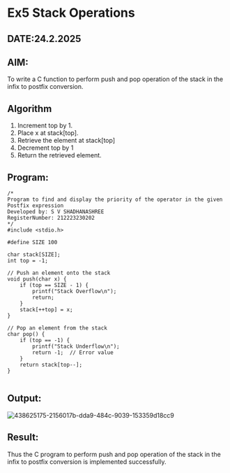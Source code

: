 # Ex5 Stack Operations
## DATE:24.2.2025
## AIM:
To write a C function to perform push and pop operation of the stack in the infix to postfix conversion.

## Algorithm
1. Increment top by 1.
2. Place x at stack[top].
3. Retrieve the element at stack[top]
4. Decrement top by 1
5. Return the retrieved element.


## Program:
```
/*
Program to find and display the priority of the operator in the given Postfix expression
Developed by: S V SHADHANASHREE
RegisterNumber: 212223230202
*/
#include <stdio.h>

#define SIZE 100

char stack[SIZE];
int top = -1;

// Push an element onto the stack
void push(char x) {
    if (top == SIZE - 1) {
        printf("Stack Overflow\n");
        return;
    }
    stack[++top] = x;
}

// Pop an element from the stack
char pop() {
    if (top == -1) {
        printf("Stack Underflow\n");
        return -1;  // Error value
    }
    return stack[top--];
}


```

## Output:

![438625175-2156017b-dda9-484c-9039-153359d18cc9](https://github.com/user-attachments/assets/a27d5548-98e8-4da6-b6c7-fe8144362586)


## Result:
Thus the C program to perform push and pop operation of the stack in the infix to postfix conversion is implemented successfully.
